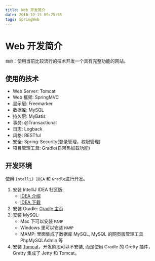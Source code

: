 ```yaml
---
title: Web 开发简介
date: 2016-10-15 09:25:55
tags: SpringWeb
---
```

# Web 开发简介

`目的`：使用当前比较流行的技术开发一个具有完整功能的网站。

## 使用的技术
* Web Server: Tomcat
* Web 框架: SpringMVC
* 显示层: Freemarker
* 数据库: MySQL
* 持久层: MyBatis
* 事务: @Transactional
* 日志: Logback
* 风格: RESTful
* 安全: Spring-Security(登录管理，权限管理)
* 项目管理工具: Gradle(自带热加载功能)

<!--more-->

## 开发环境
使用 `IntelliJ IDEA` 和 `Gradle`进行开发。

1. 安装 IntelliJ IDEA 社区版: 
    * [IDEA 介绍](http://www.jetbrains.com/idea/)
    * [IDEA 下载](http://www.jetbrains.com/idea/download/download_thanks.jsp)
2. 安装 Gradle: [Gradle 主页](https://gradle.org)
3. 安装 MySQL: 
    * Mac 下可以安装 `MAMP`
    * Windows 里可以安装 `MAMP`
    * MAMP: 里面集成了数据库 MySQL, MySQL 的网页版管理工具 PhpMySQLAdmin 等
4. 安装 [Tomcat](http://tomcat.apache.org)，开发阶段可以不安装, 而是使用 Gradle  的 Gretty 插件，Gretty 集成了 Jetty 和 Tomcat。

